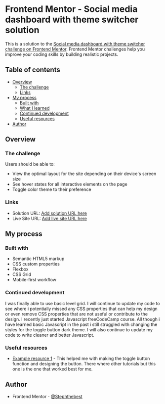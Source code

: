 # Frontend Mentor - Social media dashboard with theme switcher solution

This is a solution to the [Social media dashboard with theme switcher challenge on Frontend Mentor](https://www.frontendmentor.io/challenges/social-media-dashboard-with-theme-switcher-6oY8ozp_H). Frontend Mentor challenges help you improve your coding skills by building realistic projects. 

## Table of contents

- [Overview](#overview)
  - [The challenge](#the-challenge)
  - [Links](#links)
- [My process](#my-process)
  - [Built with](#built-with)
  - [What I learned](#what-i-learned)
  - [Continued development](#continued-development)
  - [Useful resources](#useful-resources)
- [Author](#author)


## Overview

### The challenge

Users should be able to:

- View the optimal layout for the site depending on their device's screen size
- See hover states for all interactive elements on the page
- Toggle color theme to their preference


### Links

- Solution URL: [Add solution URL here](https://your-solution-url.com)
- Live Site URL: [Add live site URL here](https://your-live-site-url.com)

## My process

### Built with

- Semantic HTML5 markup
- CSS custom properties
- Flexbox
- CSS Grid
- Mobile-first workflow


### Continued development

I was finally able to use basic level grid. I will continue to update my code to see where i potentially missed any CSS properties that can help my design or even remove CSS properties that are not useful or contribute to the design. I recently just started Javascript freeCodeCamp course. All though i have learned basic Javascript in the past i still struggled with changing the styles for the toggle button dark theme. I will also continue to update my code to write cleaner and better Javascript.


### Useful resources

- [Example resource 1](https://www.geeksforgeeks.org/how-to-make-a-toggle-button-using-checkbox-and-css/) - This helped me with making the toggle button function and designing the button. There where other tutorials but this one is the one that worked best for me.


## Author

- Frontend Mentor - [@Stephthebest](https://www.frontendmentor.io/profile/Stephthebest)



